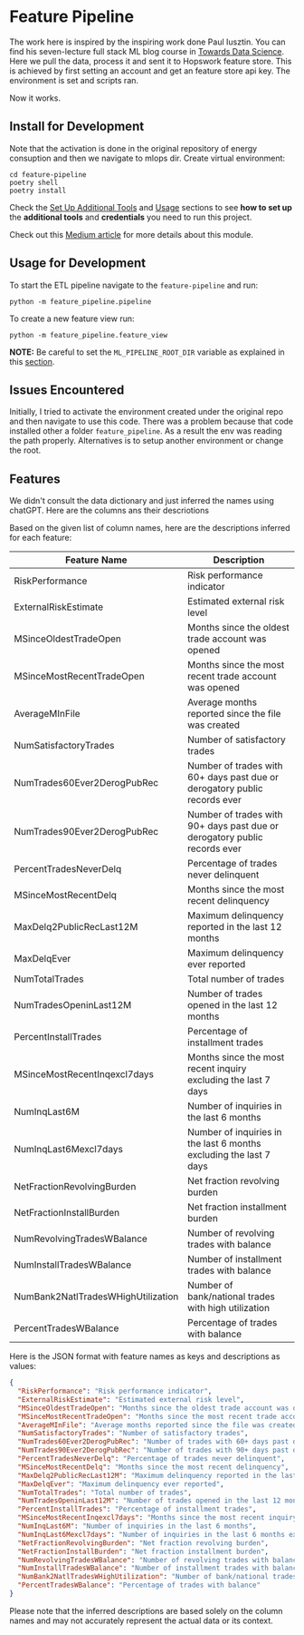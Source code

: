 # Feature Pipeline

The work here is inspired by the inspiring work done Paul Iusztin. You can find his seven-lecture full stack ML blog course in [Towards Data Science](https://medium.com/towards-data-science/a-framework-for-building-a-production-ready-feature-engineering-pipeline-f0b29609b20f).
Here we pull the data, process it and sent it to Hopswork feature store. This is achieved by first setting an account and get an feature store api key. The environment is set and scripts ran.

Now it works.


## Install for Development

Note that the activation is done in the original repository of energy consuption and then we navigate to mlops dir.
Create virtual environment:

```shell
cd feature-pipeline
poetry shell
poetry install
```

Check the [Set Up Additional Tools](https://github.com/iusztinpaul/energy-forecasting#-set-up-additional-tools-) and [Usage](https://github.com/iusztinpaul/energy-forecasting#usage) sections to see **how to set up** the **additional tools** and **credentials** you need to run this project.

Check out this [Medium article](https://medium.com/towards-data-science/a-framework-for-building-a-production-ready-feature-engineering-pipeline-f0b29609b20f) for more details about this module.


## Usage for Development

To start the ETL pipeline navigate to the `feature-pipeline` and run:
```shell
python -m feature_pipeline.pipeline
```

To create a new feature view run:
```shell
python -m feature_pipeline.feature_view
```

**NOTE:** Be careful to set the `ML_PIPELINE_ROOT_DIR` variable as explained in this [section](https://github.com/iusztinpaul/energy-forecasting#set-up-the-ml_pipeline_root_dir-variable).


## Issues Encountered

Initially, I tried to activate the environment created under the original repo and then navigate to use this code. There was a problem because that code installed other a folder `feature_pipeline`. As a result the env was reading the path properly. Alternatives is to setup another environment or change the root.

## Features

We didn't consult the data dictionary and just inferred the names using chatGPT. Here are the columns ans their descriotions

Based on the given list of column names, here are the descriptions inferred for each feature:

| Feature Name                       | Description                                                |
|------------------------------------|------------------------------------------------------------|
| RiskPerformance                    | Risk performance indicator                                 |
| ExternalRiskEstimate               | Estimated external risk level                              |
| MSinceOldestTradeOpen              | Months since the oldest trade account was opened           |
| MSinceMostRecentTradeOpen          | Months since the most recent trade account was opened       |
| AverageMInFile                     | Average months reported since the file was created         |
| NumSatisfactoryTrades              | Number of satisfactory trades                              |
| NumTrades60Ever2DerogPubRec        | Number of trades with 60+ days past due or derogatory public records ever                      |
| NumTrades90Ever2DerogPubRec        | Number of trades with 90+ days past due or derogatory public records ever                      |
| PercentTradesNeverDelq             | Percentage of trades never delinquent                      |
| MSinceMostRecentDelq               | Months since the most recent delinquency                    |
| MaxDelq2PublicRecLast12M           | Maximum delinquency reported in the last 12 months         |
| MaxDelqEver                        | Maximum delinquency ever reported                           |
| NumTotalTrades                     | Total number of trades                                      |
| NumTradesOpeninLast12M             | Number of trades opened in the last 12 months              |
| PercentInstallTrades               | Percentage of installment trades                           |
| MSinceMostRecentInqexcl7days       | Months since the most recent inquiry excluding the last 7 days |
| NumInqLast6M                       | Number of inquiries in the last 6 months                   |
| NumInqLast6Mexcl7days              | Number of inquiries in the last 6 months excluding the last 7 days |
| NetFractionRevolvingBurden         | Net fraction revolving burden                              |
| NetFractionInstallBurden           | Net fraction installment burden                            |
| NumRevolvingTradesWBalance         | Number of revolving trades with balance                     |
| NumInstallTradesWBalance           | Number of installment trades with balance                  |
| NumBank2NatlTradesWHighUtilization | Number of bank/national trades with high utilization       |
| PercentTradesWBalance              | Percentage of trades with balance                          |

Here is the JSON format with feature names as keys and descriptions as values:

```json
{
  "RiskPerformance": "Risk performance indicator",
  "ExternalRiskEstimate": "Estimated external risk level",
  "MSinceOldestTradeOpen": "Months since the oldest trade account was opened",
  "MSinceMostRecentTradeOpen": "Months since the most recent trade account was opened",
  "AverageMInFile": "Average months reported since the file was created",
  "NumSatisfactoryTrades": "Number of satisfactory trades",
  "NumTrades60Ever2DerogPubRec": "Number of trades with 60+ days past due or derogatory public records ever",
  "NumTrades90Ever2DerogPubRec": "Number of trades with 90+ days past due or derogatory public records ever",
  "PercentTradesNeverDelq": "Percentage of trades never delinquent",
  "MSinceMostRecentDelq": "Months since the most recent delinquency",
  "MaxDelq2PublicRecLast12M": "Maximum delinquency reported in the last 12 months",
  "MaxDelqEver": "Maximum delinquency ever reported",
  "NumTotalTrades": "Total number of trades",
  "NumTradesOpeninLast12M": "Number of trades opened in the last 12 months",
  "PercentInstallTrades": "Percentage of installment trades",
  "MSinceMostRecentInqexcl7days": "Months since the most recent inquiry excluding the last 7 days",
  "NumInqLast6M": "Number of inquiries in the last 6 months",
  "NumInqLast6Mexcl7days": "Number of inquiries in the last 6 months excluding the last 7 days",
  "NetFractionRevolvingBurden": "Net fraction revolving burden",
  "NetFractionInstallBurden": "Net fraction installment burden",
  "NumRevolvingTradesWBalance": "Number of revolving trades with balance",
  "NumInstallTradesWBalance": "Number of installment trades with balance",
  "NumBank2NatlTradesWHighUtilization": "Number of bank/national trades with high utilization",
  "PercentTradesWBalance": "Percentage of trades with balance"
}
```

Please note that the inferred descriptions are based solely on the column names and may not accurately represent the actual data or its context.